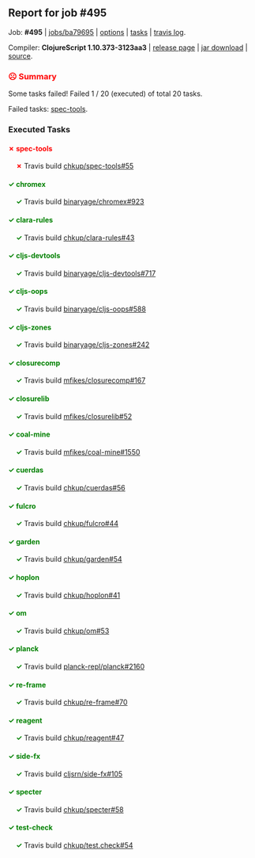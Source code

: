 ## Report for job #495

Job: **#495** | [jobs/ba79695](https://github.com/cljs-oss/canary/commit/ba796956077eae1dbf407e895417fe174d4e4a01) | [options](options.edn) | [tasks](tasks.edn) | [travis log](https://travis-ci.org/cljs-oss/canary/builds/407922038).

Compiler: **ClojureScript 1.10.373-3123aa3** | [release page](https://github.com/cljs-oss/canary/releases/tag/r1.10.373-3123aa3) | [jar download](https://github.com/cljs-oss/canary/releases/download/r1.10.373-3123aa3/clojurescript-1.10.373-3123aa3.jar) | [source](https://github.com/clojure/clojurescript/commit/3123aa32851c01682cf076e0e3b497e890b26922).

### <b style='color:red'>☹ Summary</b>

Some tasks failed! Failed 1 / 20 (executed) of total 20 tasks.

Failed tasks: [spec-tools](#-spec-tools).

### Executed Tasks

#### <b style='color:red'>&#x2717; spec-tools</b>
&nbsp;&nbsp;&nbsp;&nbsp;<b style='color:red'>&#x2717;</b> Travis build [chkup/spec-tools#55](https://travis-ci.org/chkup/spec-tools/builds/407923173)<br>

#### <b style='color:green'>&#x2713; chromex</b>
&nbsp;&nbsp;&nbsp;&nbsp;<b style='color:green'>&#x2713;</b> Travis build [binaryage/chromex#923](https://travis-ci.org/binaryage/chromex/builds/407923036)<br>

#### <b style='color:green'>&#x2713; clara-rules</b>
&nbsp;&nbsp;&nbsp;&nbsp;<b style='color:green'>&#x2713;</b> Travis build [chkup/clara-rules#43](https://travis-ci.org/chkup/clara-rules/builds/407923038)<br>

#### <b style='color:green'>&#x2713; cljs-devtools</b>
&nbsp;&nbsp;&nbsp;&nbsp;<b style='color:green'>&#x2713;</b> Travis build [binaryage/cljs-devtools#717](https://travis-ci.org/binaryage/cljs-devtools/builds/407923050)<br>

#### <b style='color:green'>&#x2713; cljs-oops</b>
&nbsp;&nbsp;&nbsp;&nbsp;<b style='color:green'>&#x2713;</b> Travis build [binaryage/cljs-oops#588](https://travis-ci.org/binaryage/cljs-oops/builds/407923046)<br>

#### <b style='color:green'>&#x2713; cljs-zones</b>
&nbsp;&nbsp;&nbsp;&nbsp;<b style='color:green'>&#x2713;</b> Travis build [binaryage/cljs-zones#242](https://travis-ci.org/binaryage/cljs-zones/builds/407923054)<br>

#### <b style='color:green'>&#x2713; closurecomp</b>
&nbsp;&nbsp;&nbsp;&nbsp;<b style='color:green'>&#x2713;</b> Travis build [mfikes/closurecomp#167](https://travis-ci.org/mfikes/closurecomp/builds/407923084)<br>

#### <b style='color:green'>&#x2713; closurelib</b>
&nbsp;&nbsp;&nbsp;&nbsp;<b style='color:green'>&#x2713;</b> Travis build [mfikes/closurelib#52](https://travis-ci.org/mfikes/closurelib/builds/407923093)<br>

#### <b style='color:green'>&#x2713; coal-mine</b>
&nbsp;&nbsp;&nbsp;&nbsp;<b style='color:green'>&#x2713;</b> Travis build [mfikes/coal-mine#1550](https://travis-ci.org/mfikes/coal-mine/builds/407923105)<br>

#### <b style='color:green'>&#x2713; cuerdas</b>
&nbsp;&nbsp;&nbsp;&nbsp;<b style='color:green'>&#x2713;</b> Travis build [chkup/cuerdas#56](https://travis-ci.org/chkup/cuerdas/builds/407923099)<br>

#### <b style='color:green'>&#x2713; fulcro</b>
&nbsp;&nbsp;&nbsp;&nbsp;<b style='color:green'>&#x2713;</b> Travis build [chkup/fulcro#44](https://travis-ci.org/chkup/fulcro/builds/407923111)<br>

#### <b style='color:green'>&#x2713; garden</b>
&nbsp;&nbsp;&nbsp;&nbsp;<b style='color:green'>&#x2713;</b> Travis build [chkup/garden#54](https://travis-ci.org/chkup/garden/builds/407923113)<br>

#### <b style='color:green'>&#x2713; hoplon</b>
&nbsp;&nbsp;&nbsp;&nbsp;<b style='color:green'>&#x2713;</b> Travis build [chkup/hoplon#41](https://travis-ci.org/chkup/hoplon/builds/407923115)<br>

#### <b style='color:green'>&#x2713; om</b>
&nbsp;&nbsp;&nbsp;&nbsp;<b style='color:green'>&#x2713;</b> Travis build [chkup/om#53](https://travis-ci.org/chkup/om/builds/407923122)<br>

#### <b style='color:green'>&#x2713; planck</b>
&nbsp;&nbsp;&nbsp;&nbsp;<b style='color:green'>&#x2713;</b> Travis build [planck-repl/planck#2160](https://travis-ci.org/planck-repl/planck/builds/407923176)<br>

#### <b style='color:green'>&#x2713; re-frame</b>
&nbsp;&nbsp;&nbsp;&nbsp;<b style='color:green'>&#x2713;</b> Travis build [chkup/re-frame#70](https://travis-ci.org/chkup/re-frame/builds/407923124)<br>

#### <b style='color:green'>&#x2713; reagent</b>
&nbsp;&nbsp;&nbsp;&nbsp;<b style='color:green'>&#x2713;</b> Travis build [chkup/reagent#47](https://travis-ci.org/chkup/reagent/builds/407923156)<br>

#### <b style='color:green'>&#x2713; side-fx</b>
&nbsp;&nbsp;&nbsp;&nbsp;<b style='color:green'>&#x2713;</b> Travis build [cljsrn/side-fx#105](https://travis-ci.org/cljsrn/side-fx/builds/407923146)<br>

#### <b style='color:green'>&#x2713; specter</b>
&nbsp;&nbsp;&nbsp;&nbsp;<b style='color:green'>&#x2713;</b> Travis build [chkup/specter#58](https://travis-ci.org/chkup/specter/builds/407923144)<br>

#### <b style='color:green'>&#x2713; test-check</b>
&nbsp;&nbsp;&nbsp;&nbsp;<b style='color:green'>&#x2713;</b> Travis build [chkup/test.check#54](https://travis-ci.org/chkup/test.check/builds/407923184)<br>